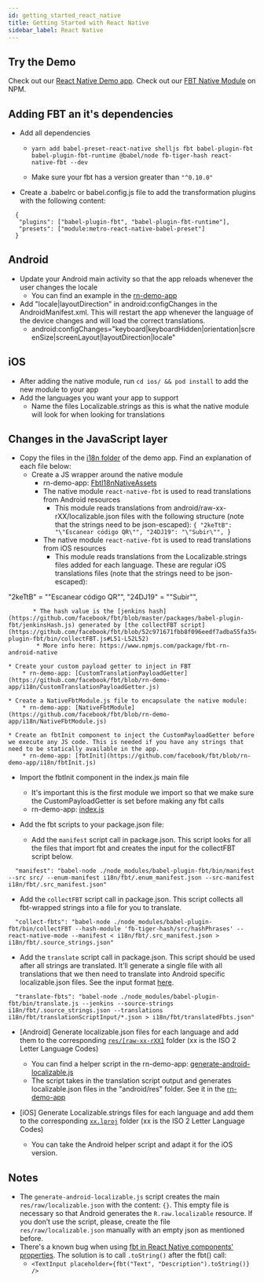 ```yaml
---
id: getting_started_react_native
title: Getting Started with React Native
sidebar_label: React Native
---
```


## Try the Demo
Check out our [React Native Demo app](https://github.com/facebook/fbt/tree/rn-demo-app).
Check out our [FBT Native Module](https://www.npmjs.com/package/react-native-fbt) on NPM.

## Adding FBT an it's dependencies

* Add all dependencies
  * `yarn add babel-preset-react-native shelljs fbt babel-plugin-fbt babel-plugin-fbt-runtime @babel/node fb-tiger-hash react-native-fbt --dev`

  * Make sure your fbt has a version greater than `"^0.10.0"`

* Create a .babelrc or babel.config.js file to add the transformation plugins with the following content:
```
  {
   "plugins": ["babel-plugin-fbt", "babel-plugin-fbt-runtime"],
   "presets": ["module:metro-react-native-babel-preset"]
  }
```

## Android

* Update your Android main activity so that the app reloads whenever the user changes the locale
  * You can find an example in the [rn-demo-app](https://github.com/facebook/fbt/blob/rn-demo-app/android/app/src/main/java/com/fbtrndemoapp/MainActivity.java#L39)
* Add "locale|layoutDirection" in android:configChanges in the AndroidManifest.xml. This will restart the app whenever the language of the device changes and will load the correct translations.
  * android:configChanges="keyboard|keyboardHidden|orientation|screenSize|screenLayout|layoutDirection|locale"

## iOS

 * After adding the native module, run `cd ios/ && pod install` to add the new module to your app
 * Add the languages you want your app to support
   * Name the files Localizable.strings as this is what the native module will look for when looking for translations

## Changes in the JavaScript layer

* Copy the files in the [i18n folder](https://github.com/facebook/fbt/tree/rn-demo-app/i18n) of the demo app. Find an explanation of each file below:
  * Create a JS wrapper around the native module
     * rn-demo-app: [FbtI18nNativeAssets](https://github.com/facebook/fbt/blob/rn-demo-app/i18n/FbtI18nNativeAssets.js)
     * The native module `react-native-fbt` is used to read translations from Android resources
       * This module reads translations from android/raw-xx-rXX/localizable.json files with the following structure (note that the strings need to be json-escaped):
`{
"2keTtB": "\"Escanear código QR\"",
"24DJ19": "\"Subir\"",
}`
     * The native module `react-native-fbt` is used to read translations from iOS resources
       * This module reads translations from the Localizable.strings files added for each language. These are regular iOS translations files (note that the strings need to be json-escaped):

"2keTtB" = "\"Escanear código QR\"",
"24DJ19" = "\"Subir\"",

           * The hash value is the [jenkins hash](https://github.com/facebook/fbt/blob/master/packages/babel-plugin-fbt/jenkinsHash.js) generated by [the collectFBT script](https://github.com/facebook/fbt/blob/52c971671fbb8f096eedf7adba55fa35c4a6d13f/packages/babel-plugin-fbt/bin/collectFBT.js#L51-L52L52)
            * More info here: https://www.npmjs.com/package/fbt-rn-android-native

    * Create your custom payload getter to inject in FBT
        * rn-demo-app: [CustomTranslationPayloadGetter](https://github.com/facebook/fbt/blob/rn-demo-app/i18n/CustomTranslationPayloadGetter.js)

    * Create a NativeFbtModule.js file to encapsulate the native module:
        * rn-demo-app: [NativeFbtModule](https://github.com/facebook/fbt/blob/rn-demo-app/i18n/NativeFbtModule.js)

    * Create an fbtInit component to inject the CustomPayloadGetter before we execute any JS code. This is needed if you have any strings that need to be statically available in the app.
        * rn-demo-app: [fbtInit](https://github.com/facebook/fbt/blob/rn-demo-app/i18n/fbtInit.js)

* Import the fbtInit component in the index.js main file
    * It's important this is the first module we import so that we make sure the CustomPayloadGetter is set before making any fbt calls
    * rn-demo-app: [index.js](https://github.com/facebook/fbt/blob/rn-demo-app/index.js#L25)

* Add the fbt scripts to your package.json file:
    * Add the `manifest` script call in package.json. This script looks for all the files that import fbt and creates the input for the collectFBT script below.
```
  "manifest": "babel-node ./node_modules/babel-plugin-fbt/bin/manifest --src src/ --enum-manifest i18n/fbt/.enum_manifest.json --src-manifest i18n/fbt/.src_manifest.json"
```
   * Add the `collectFBT` script call in package.json. This script collects all fbt-wrapped strings into a file for you to translate.
```
  "collect-fbts": "babel-node ./node_modules/babel-plugin-fbt/bin/collectFBT --hash-module 'fb-tiger-hash/src/hashPhrases' --react-native-mode --manifest < i18n/fbt/.src_manifest.json > i18n/fbt/.source_strings.json"
```
   * Add the `translate` script call in package.json. This script should be used after all strings are translated. It’ll generate a single file with all translations that we then need to translate into Android specific localizable.json files. See the input format [here](https://github.com/facebook/fbt/tree/rn-demo-app/i18n/fbt/translationScriptInput).
```
  "translate-fbts": "babel-node ./node_modules/babel-plugin-fbt/bin/translate.js --jenkins --source-strings i18n/fbt/.source_strings.json --translations i18n/fbt/translationScriptInput/*.json > i18n/fbt/translatedFbts.json"
```

- [Android] Generate localizable.json files for each language and add them to the corresponding [`res/[raw-xx-rXX]`](https://github.com/facebook/fbt/tree/rn-demo-app/android/app/src/main/res/raw-es-rES) folder (xx is the ISO 2 Letter Language Codes)
  * You can find a helper script in the rn-demo-app: [generate-android-localizable.js](https://github.com/facebook/fbt/blob/rn-demo-app/i18n/scripts/generate-android-localizables.js)
  * The script takes in the translation script output and generates localizable.json files in the "android/res" folder. See it in the [rn-demo-app](https://github.com/facebook/fbt/tree/rn-demo-app/android/app/src/main/res/raw-es-rES)

- [iOS] Generate Localizable.strings files for each language and add them to the corresponding [`xx.lproj`](https://github.com/facebook/fbt/tree/rn-demo-app/ios/es.lproj) folder (xx is the ISO 2 Letter Language Codes)
  * You can take the Android helper script and adapt it for the iOS version.

## **Notes**

* The `generate-android-localizable.js` script creates the main `res/raw/localizable.json` with the content: `{}`. This empty file is necessary so that Android generates the `R.raw.localizable` resource. If you don’t use the script, please, create the file `res/raw/localizable.json` manually with an empty json as mentioned before.
* There's a known bug when using [fbt in React Native components' properties](https://github.com/facebook/fbt/issues/127). The solution is to call `.toString()` after the fbt() call:
    * `<TextInput placeholder={fbt("Text", "Description").toString()} />`
